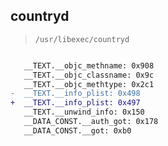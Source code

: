 ## countryd

> `/usr/libexec/countryd`

```diff

   __TEXT.__objc_methname: 0x908
   __TEXT.__objc_classname: 0x9c
   __TEXT.__objc_methtype: 0x2c1
-  __TEXT.__info_plist: 0x498
+  __TEXT.__info_plist: 0x497
   __TEXT.__unwind_info: 0x150
   __DATA_CONST.__auth_got: 0x178
   __DATA_CONST.__got: 0xb0

```
